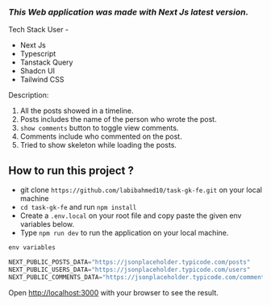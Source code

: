 ### _This Web application was made with Next Js latest version._

Tech Stack User -

- Next Js
- Typescript
- Tanstack Query
- Shadcn UI
- Tailwind CSS

Description:

1. All the posts showed in a timeline.
2. Posts includes the name of the person who wrote the post.
3. `show comments` button to toggle view comments.
4. Comments include who commented on the post.
5. Tried to show skeleton while loading the posts.

## How to run this project ?

- git clone `https://github.com/labibahmed10/task-gk-fe.git` on your local machine
- `cd task-gk-fe` and run `npm install`
- Create a `.env.local` on your root file and copy paste the given env variables below.
- Type `npm run dev` to run the application on your local machine.

```javascript
env variables 

NEXT_PUBLIC_POSTS_DATA="https://jsonplaceholder.typicode.com/posts"
NEXT_PUBLIC_USERS_DATA="https://jsonplaceholder.typicode.com/users"
NEXT_PUBLIC_COMMENTS_DATA="https://jsonplaceholder.typicode.com/comments"
```

Open [http://localhost:3000](http://localhost:3000) with your browser to see the result.
